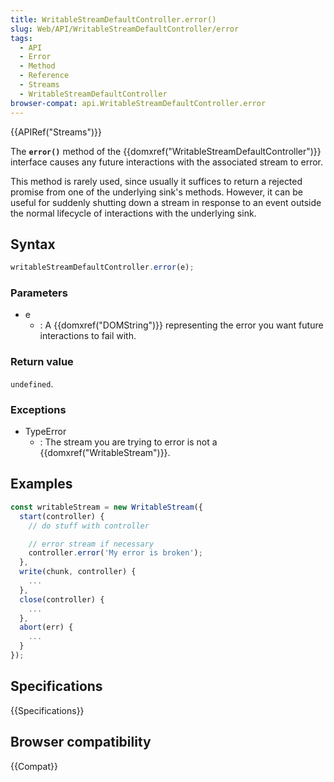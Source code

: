 ```yaml
---
title: WritableStreamDefaultController.error()
slug: Web/API/WritableStreamDefaultController/error
tags:
  - API
  - Error
  - Method
  - Reference
  - Streams
  - WritableStreamDefaultController
browser-compat: api.WritableStreamDefaultController.error
---
```

{{APIRef("Streams")}}

The **`error()`** method of the
{{domxref("WritableStreamDefaultController")}} interface causes any future interactions
with the associated stream to error.

This method is rarely used, since usually it suffices to return a rejected promise from
one of the underlying sink's methods. However, it can be useful for suddenly shutting
down a stream in response to an event outside the normal lifecycle of interactions with
the underlying sink.

## Syntax

```js
writableStreamDefaultController.error(e);
```

### Parameters

- e
  - : A {{domxref("DOMString")}} representing the error you want future interactions to
    fail with.

### Return value

`undefined`.

### Exceptions

- TypeError
  - : The stream you are trying to error is not a {{domxref("WritableStream")}}.

## Examples

```js
const writableStream = new WritableStream({
  start(controller) {
    // do stuff with controller

    // error stream if necessary
    controller.error('My error is broken');
  },
  write(chunk, controller) {
    ...
  },
  close(controller) {
    ...
  },
  abort(err) {
    ...
  }
});
```

## Specifications

{{Specifications}}

## Browser compatibility

{{Compat}}
